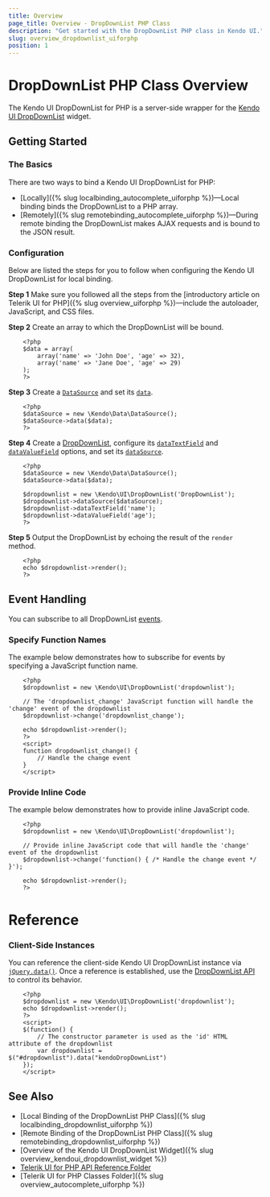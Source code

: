 ```yaml
---
title: Overview
page_title: Overview - DropDownList PHP Class
description: "Get started with the DropDownList PHP class in Kendo UI."
slug: overview_dropdownlist_uiforphp
position: 1
---
```


# DropDownList PHP Class Overview

The Kendo UI DropDownList for PHP is a server-side wrapper for the [Kendo UI DropDownList](/api/javascript/ui/dropdownlist) widget.

## Getting Started

### The Basics

There are two ways to bind a Kendo UI DropDownList for PHP:

* [Locally]({% slug localbinding_autocomplete_uiforphp %})&mdash;Local binding binds the DropDownList to a PHP array.
* [Remotely]({% slug remotebinding_autocomplete_uiforphp %})&mdash;During remote binding the DropDownList makes AJAX requests and is bound to the JSON result.

### Configuration

Below are listed the steps for you to follow when configuring the Kendo UI DropDownList for local binding.

**Step 1** Make sure you followed all the steps from the [introductory article on Telerik UI for PHP]({% slug overview_uiforphp %})&mdash;include the autoloader, JavaScript, and CSS files.

**Step 2** Create an array to which the DropDownList will be bound.



        <?php
        $data = array(
            array('name' => 'John Doe', 'age' => 32),
            array('name' => 'Jane Doe', 'age' => 29)
        );
        ?>

**Step 3** Create a [`DataSource`](/api/php/Kendo/Data/DataSource) and set its [`data`](/api/php/Kendo/Data/DataSource#data).



        <?php
        $dataSource = new \Kendo\Data\DataSource();
        $dataSource->data($data);
        ?>

**Step 4** Create a [DropDownList](/api/php/Kendo/UI/DropDownList), configure its [`dataTextField`](/api/php/Kendo/UI/DropDownList#datatextfield) and
[`dataValueField`](/api/php/Kendo/UI/DropDownList#datavaluefield) options, and set its [`dataSource`](/api/php/Kendo/UI/DropDownList#datasource).



        <?php
        $dataSource = new \Kendo\Data\DataSource();
        $dataSource->data($data);

        $dropdownlist = new \Kendo\UI\DropDownList('DropDownList');
        $dropdownlist->dataSource($dataSource);
        $dropdownlist->dataTextField('name');
        $dropdownlist->dataValueField('age');
        ?>

**Step 5** Output the DropDownList by echoing the result of the `render` method.



        <?php
        echo $dropdownlist->render();
        ?>

## Event Handling

You can subscribe to all DropDownList [events](/api/javascript/ui/dropdownlist#events).

### Specify Function Names

The example below demonstrates how to subscribe for events by specifying a JavaScript function name.



        <?php
        $dropdownlist = new \Kendo\UI\DropDownList('dropdownlist');

        // The 'dropdownlist_change' JavaScript function will handle the 'change' event of the dropdownlist
        $dropdownlist->change('dropdownlist_change');

        echo $dropdownlist->render();
        ?>
        <script>
        function dropdownlist_change() {
            // Handle the change event
        }
        </script>

### Provide Inline Code

The example below demonstrates how to provide inline JavaScript code.



        <?php
        $dropdownlist = new \Kendo\UI\DropDownList('dropdownlist');

        // Provide inline JavaScript code that will handle the 'change' event of the dropdownlist
        $dropdownlist->change('function() { /* Handle the change event */ }');

        echo $dropdownlist->render();
        ?>

<!--*-->
# Reference

### Client-Side Instances

You can reference the client-side Kendo UI DropDownList instance via [`jQuery.data()`](https://api.jquery.com/jQuery.data/). Once a reference is established, use the [DropDownList API](/api/javascript/ui/dropdownlist#methods) to control its behavior.



        <?php
        $dropdownlist = new \Kendo\UI\DropDownList('dropdownlist');
        echo $dropdownlist->render();
        ?>
        <script>
        $(function() {
            // The constructor parameter is used as the 'id' HTML attribute of the dropdownlist
            var dropdownlist = $("#dropdownlist").data("kendoDropDownList")
        });
        </script>

## See Also

* [Local Binding of the DropDownList PHP Class]({% slug localbinding_dropdownlist_uiforphp %})
* [Remote Binding of the DropDownList PHP Class]({% slug remotebinding_dropdownlist_uiforphp %})
* [Overview of the Kendo UI DropDownList Widget]({% slug overview_kendoui_dropdownlist_widget %})
* [Telerik UI for PHP API Reference Folder](/api/php/Kendo/UI/AutoComplete)
* [Telerik UI for PHP Classes Folder]({% slug overview_autocomplete_uiforphp %})
